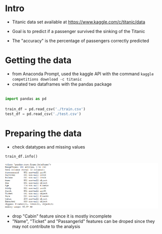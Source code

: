 # Intro

- Titanic data set available at https://www.kaggle.com/c/titanic/data 

- Goal is to predict if a passenger survived the sinking of the Titanic

- The "accuracy" is the percentage of passengers correctly predicted



# Getting the data

- from Anaconda Prompt, used the kaggle API with the command `kaggle competitions download -c titanic`
- created two dataframes with the pandas package

```python

import pandas as pd

train_df = pd.read_csv('./train.csv')
test_df = pd.read_csv('./test.csv')

```

# Preparing the data

- check datatypes and missing values

```python
train_df.info()
```
![](IMG/Screenshot-2018-6-7%20Titanic.png)

   - drop "Cabin" feature since it is mostly incomplete
   - "Name", "Ticket" and "PassangerId" features can be droped since they may not contribute to the analysis

